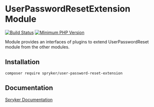 # UserPasswordResetExtension Module
[![Build Status](https://travis-ci.org/spryker/user-password-reset-extension.svg)](https://travis-ci.org/spryker/user-password-reset-extension)
[![Minimum PHP Version](https://img.shields.io/badge/php-%3E%3D%207.2-8892BF.svg)](https://php.net/)

Module provides an interfaces of plugins to extend UserPasswordReset module from the other modules.

## Installation

```
composer require spryker/user-password-reset-extension
```

## Documentation

[Spryker Documentation](https://academy.spryker.com/developing_with_spryker/module_guide/modules.html)
